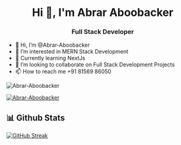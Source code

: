 <h1 align="center">Hi 👋, I'm Abrar Aboobacker</h1>
<h3 align="center">Full Stack Developer</h3>



- 👋 Hi, I’m @Abrar-Aboobacker
- 👀 I’m interested in MERN Stack Development
- 🌱 Currently learning NextJs
- 💞️ I’m looking to collaborate on Full Stack Development Projects
- 📫 How to reach me +91 81569 86050

<p align="left"> <img src="https://komarev.com/ghpvc/?username=Abrar-Aboobacker&label=Profile%20views&color=0e75b6&style=flat" alt="Abrar-Aboobacker" /> </p>
<p align="left"> <a href="https://github.com/ryo-ma/github-profile-trophy"><img src="https://github-profile-trophy.vercel.app/?username=Abrar-Aboobacker" alt="Abrar-Aboobacker" /></a> </p>

## 📊 Github Stats
[![GitHub Streak](https://github-readme-streak-stats.herokuapp.com?user=abrar-aboobacker&theme=halloween)](https://git.io/streak-stats)
  </p>

<div align="center">
  <a href="https://www.linkedin.com/in/abrar-aboobacker-0a117a21b/"> 
 
</div>
